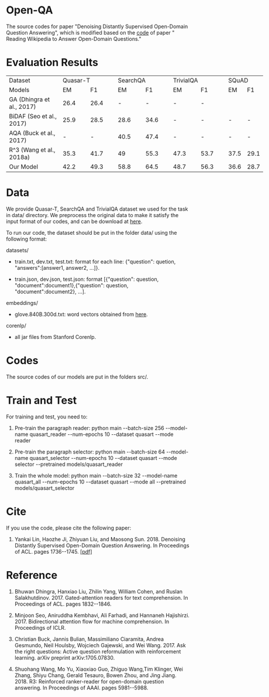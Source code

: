 # Open-QA

The source codes for paper "Denoising Distantly Supervised Open-Domain Question Answering", which is modified based on the [code](https://github.com/facebookresearch/DrQA) of paper " Reading Wikipedia to Answer Open-Domain Questions."


Evaluation Results
==========

<table border=0 cellpadding=0 cellspacing=0 width=705 style='border-collapse:
 collapse;table-layout:fixed;width:527pt'>
 <col width=183 style='mso-width-source:userset;mso-width-alt:5845;width:137pt'>
 <col width=87 span=6 style='width:65pt'>
 <tr height=21 style='height:16.0pt'>
  <td height=21 class=xl66 width=183 style='height:16.0pt;width:137pt'>Dataset</td>
  <td colspan=2 class=xl66 width=174 style='border-left:none;width:130pt'>Quasar-T</td>
  <td colspan=2 class=xl66 width=174 style='border-left:none;width:130pt'>SearchQA</td>
  <td colspan=2 class=xl66 width=174 style='border-left:none;width:130pt'>TrivialQA</td>
 <td colspan=2 class=xl66 width=174 style='border-left:none;width:130pt'>SQuAD</td>
 </tr>
 <tr height=21 style='height:16.0pt'>
  <td height=21 class=xl66 style='height:16.0pt;border-top:none'>Models</td>
  <td class=xl66 style='border-top:none;border-left:none'>EM</td>
  <td class=xl66 style='border-top:none;border-left:none'>F1</td>
  <td class=xl66 style='border-top:none;border-left:none'>EM</td>
  <td class=xl66 style='border-top:none;border-left:none'>F1</td>
  <td class=xl66 style='border-top:none;border-left:none'>EM</td>
  <td class=xl66 style='border-top:none;border-left:none'>F1</td>
  <td class=xl66 style='border-top:none;border-left:none'>EM</td>
  <td class=xl66 style='border-top:none;border-left:none'>F1</td>
 </tr>
 <tr height=21 style='height:16.0pt'>
  <td height=21 class=xl67 style='height:16.0pt;border-top:none'>GA<font
  class="font7"> (Dhingra et al., 2017)</font></td>
  <td class=xl67 style='border-top:none'>26.4</td>
  <td class=xl69 style='border-top:none'>26.4</td>
  <td class=xl67 style='border-top:none;border-left:none'>-</td>
  <td class=xl69 style='border-top:none'>-</td>
  <td class=xl68 style='border-top:none'>-</td>
  <td class=xl69 style='border-top:none'>-</td>
 </tr>
 <tr height=21 style='height:16.0pt'>
  <td height=21 class=xl70 style='height:16.0pt'>BiDAF <font class="font7">(Seo
  et al., 2017)</font></td>
  <td class=xl70>25.9</td>
  <td class=xl71>28.5</td>
  <td class=xl70 style='border-left:none'>28.6</td>
  <td class=xl71>34.6</td>
  <td class=xl65>-</td>
  <td class=xl71>-</td>
  <td class=xl65>-</td>
  <td class=xl71>-</td>
 </tr>
 <tr height=21 style='height:16.0pt'>
  <td height=21 class=xl70 style='height:16.0pt'>AQA <font class="font7">(Buck
  et al., 2017)</font></td>
  <td class=xl70>-</td>
  <td class=xl71>-</td>
  <td class=xl70 style='border-left:none'>40.5</td>
  <td class=xl71>47.4</td>
  <td class=xl65>-</td>
  <td class=xl71>-</td>
  <td class=xl65>-</td>
  <td class=xl71>-</td>
 </tr>
 <tr height=21 style='height:16.0pt'>
  <td height=21 class=xl70 style='height:16.0pt'>R^3<font class="font7"> (Wang
  et al., 2018a)</font></td>
  <td class=xl70>35.3</td>
  <td class=xl71>41.7</td>
  <td class=xl70 style='border-left:none'>49</td>
  <td class=xl71>55.3</td>
  <td class=xl65>47.3</td>
  <td class=xl71>53.7</td>
 
  <td class=xl65>37.5</td>
  <td class=xl71>29.1</td>
 </tr>
 <tr height=21 style='height:16.0pt'>
  <td height=21 class=xl72 style='height:16.0pt'>Our Model</td>
  <td class=xl75>42.2</td>
  <td class=xl74>49.3</td>
  <td class=xl75 style='border-left:none'>58.8</td>
  <td class=xl74>64.5</td>
  <td class=xl73>48.7</td>
  <td class=xl74>56.3</td>
 
  <td class=xl73>36.6</td>
  <td class=xl74>28.7</td>
 </tr>
</table>

Data
==========

We provide Quasar-T, SearchQA and TrivialQA  dataset we used for the task in data/ directory. We preprocess the original data to make it satisfy the input format of our codes, and can be download at [here](https://thunlp.oss-cn-qingdao.aliyuncs.com/OpenQA_data.tar.gz).

To run our code, the dataset should be put in the folder data/ using the following format:

datasets/
+ train.txt, dev.txt, test.txt:  format for each line: \{"question": quetion, "answers":[answer1, answer2, ...]\}.

+ train.json, dev.json, test.json: format [\{"question": question, "document":document1\},\{"question": question, "document":document2\}, ...]. 

embeddings/
+ glove.840B.300d.txt: word vectors obtained from [here](https://nlp.stanford.edu/projects/glove/).

corenlp/
+ all jar files from Stanford Corenlp.

Codes
==========

The source codes of our models are put in the folders src/.

Train and Test
==========
For training and test, you need to:

1. Pre-train the paragraph reader:	python main --batch-size 256 --model-name quasart_reader --num-epochs 10 --dataset quasart --mode reader

2. Pre-train the paragraph selector: 	python main --batch-size 64 --model-name quasart_selector --num-epochs 10 --dataset quasart --mode selector --pretrained models/quasart_reader

3. Train the whole model: python main --batch-size 32 --model-name quasart_all --num-epochs 10 --dataset quasart --mode all --pretrained models/quasart_selector



Cite
==========

If you use the code, please cite the following paper:

1. Yankai Lin, Haozhe Ji, Zhiyuan Liu, and Maosong Sun. 2018. Denoising Distantly Supervised Open-Domain Question Answering. In Proceedings of ACL. pages 1736--1745. [[pdf]](http://www.thunlp.org/~lyk/publications/acl2018_denoising.pdf)

Reference
=========

1. Bhuwan Dhingra, Hanxiao Liu, Zhilin Yang, William Cohen,  and Ruslan Salakhutdinov.  2017.  Gated-attention readers for text comprehension. In Proceedings of ACL. pages 1832--1846.

2. Minjoon Seo, Aniruddha Kembhavi, Ali Farhadi, and Hannaneh Hajishirzi. 2017.  Bidirectional attention flow for machine comprehension. In Proceedings of ICLR.

3. Christian Buck,  Jannis Bulian, Massimiliano Ciaramita, Andrea Gesmundo, Neil Houlsby, Wojciech Gajewski, and Wei Wang. 2017. Ask the right questions: Active question reformulation with reinforcement learning. arXiv preprint arXiv:1705.07830.

4. Shuohang Wang, Mo Yu, Xiaoxiao Guo, Zhiguo Wang,Tim Klinger, Wei Zhang, Shiyu Chang, Gerald Tesauro, Bowen Zhou, and Jing Jiang. 2018.  R3: Reinforced ranker-reader for open-domain question answering. In Proceedings of AAAI. pages 5981--5988.
